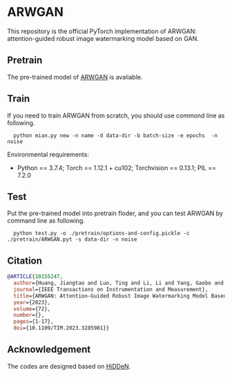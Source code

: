 # ARWGAN
This repository is the official PyTorch implementation of ARWGAN: attention-guided robust image watermarking model based on GAN.

## Pretrain
The pre-trained model of [ARWGAN](https://drive.google.com/file/d/1jDpF0LBmuFiy4PNvqaaz7vXyHCbHA4ao/view?usp=drive_link) is avaliable.

## Train
If you need to train ARWGAN from scratch, you should use commond line as following.

      python mian.py new -n name -d data-dir -b batch-size -e epochs  -n noise
      
Environmental requirements:
+ Python == 3.7.4; Torch == 1.12.1 + cu102; Torchvision == 0.13.1; PIL == 7.2.0

## Test
Put the pre-trained model into pretrain floder, and you can test ARWGAN by command line as following.

      python test.py -o ./pretrain/options-and-config.pickle -c ./pretrain/ARWGAN.pyt -s data-dir -n noise

## Citation
```bib
@ARTICLE{10155247,
  author={Huang, Jiangtao and Luo, Ting and Li, Li and Yang, Gaobo and Xu, Haiyong and Chang, Chin-Chen},
  journal={IEEE Transactions on Instrumentation and Measurement}, 
  title={ARWGAN: Attention-Guided Robust Image Watermarking Model Based on GAN}, 
  year={2023},
  volume={72},
  number={},
  pages={1-17},
  doi={10.1109/TIM.2023.3285981}}
```

## Acknowledgement
The codes are designed based on [HiDDeN](https://github.com/ando-khachatryan/HiDDeN).
